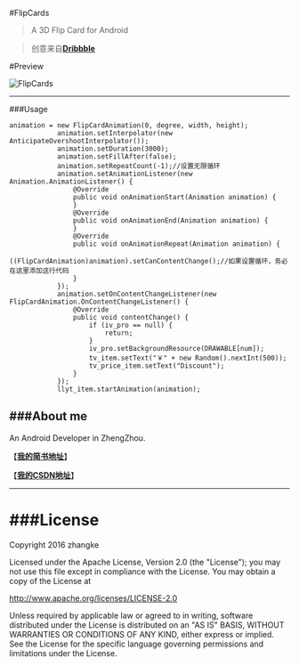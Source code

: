 
#FlipCards
>A 3D Flip Card for Android

>创意来自[**Dribbble**](https://dribbble.com)

#Preview

![FlipCards](gif/screen.gif)

---
###Usage
```
animation = new FlipCardAnimation(0, degree, width, height);
            animation.setInterpolator(new AnticipateOvershootInterpolator());
            animation.setDuration(3000);
            animation.setFillAfter(false);
            animation.setRepeatCount(-1);//设置无限循环
            animation.setAnimationListener(new Animation.AnimationListener() {
                @Override
                public void onAnimationStart(Animation animation) {
                }
                @Override
                public void onAnimationEnd(Animation animation) {
                }
                @Override
                public void onAnimationRepeat(Animation animation) {
                    ((FlipCardAnimation)animation).setCanContentChange();//如果设置循环，务必在这里添加这行代码
                }
            });
            animation.setOnContentChangeListener(new FlipCardAnimation.OnContentChangeListener() {
                @Override
                public void contentChange() {
                    if (iv_pro == null) {
                        return;
                    }
                    iv_pro.setBackgroundResource(DRAWABLE[num]);
                    tv_item.setText("￥" + new Random().nextInt(500));
                    tv_price_item.setText("Discount");
                }
            });
            llyt_item.startAnimation(animation);
```
###About me
---
An Android Developer in ZhengZhou.

【[**我的简书地址**](http://www.jianshu.com/users/3c751e06dc32/latest_articles)】

【[**我的CSDN地址**](http://blog.csdn.net/zhangke3016)】

---
###License
=======
Copyright  2016  zhangke

Licensed under the Apache License, Version 2.0 (the "License");
you may not use this file except in compliance with the License.
You may obtain a copy of the License at

   http://www.apache.org/licenses/LICENSE-2.0
     
Unless required by applicable law or agreed to in writing, software
distributed under the License is distributed on an "AS IS" BASIS,
WITHOUT WARRANTIES OR CONDITIONS OF ANY KIND, either express or implied.
See the License for the specific language governing permissions and
limitations under the License.
